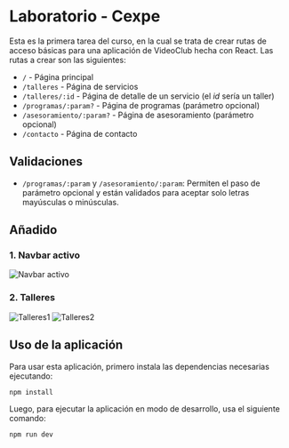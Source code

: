 # Laboratorio - Cexpe

Esta es la primera tarea del curso, en la cual se trata de crear rutas de acceso básicas para una aplicación de VideoClub hecha con React. Las rutas a crear son las siguientes:

- `/` - Página principal
- `/talleres` - Página de servicios
- `/talleres/:id` - Página de detalle de un servicio (el *id* sería un taller)
- `/programas/:param?` - Página de programas (parámetro opcional)
- `/asesoramiento/:param?` - Página de asesoramiento (parámetro opcional)
- `/contacto` - Página de contacto

## Validaciones

- `/programas/:param` y `/asesoramiento/:param`: Permiten el paso de parámetro opcional y están validados para aceptar solo letras mayúsculas o minúsculas.

## Añadido
### 1. Navbar activo
![Navbar activo](https://github.com/Arturo-CS/cexpe/assets/128654866/e76797a6-d1f7-4a2d-95a8-9cbc00103c49)

### 2. Talleres
![Talleres1](https://github.com/Arturo-CS/cexpe/assets/128654866/ed553427-4f93-4b9b-8e16-292cd6d096a6)
![Talleres2](https://github.com/Arturo-CS/cexpe/assets/128654866/379cbcb8-3dea-44b8-a97e-07af2c37b719)

## Uso de la aplicación

Para usar esta aplicación, primero instala las dependencias necesarias ejecutando:

```sh
npm install
```
Luego, para ejecutar la aplicación en modo de desarrollo, usa el siguiente comando:

```sh
npm run dev
```
